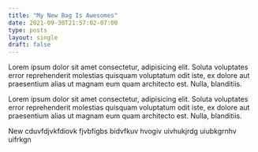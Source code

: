 ```yaml
---
title: "My New Bag Is Awesomes"
date: 2021-09-30T21:57:02-07:00
type: posts
layout: single
draft: false
---
```


Lorem ipsum dolor sit amet consectetur, adipisicing elit. Soluta voluptates error reprehenderit molestias quisquam voluptatum odit iste, ex dolore aut praesentium alias ut magnam eum quam architecto est. Nulla, blanditiis.

Lorem ipsum dolor sit amet consectetur, adipisicing elit. Soluta voluptates error reprehenderit molestias quisquam voluptatum odit iste, ex dolore aut praesentium alias ut magnam eum quam architecto est. Nulla, blanditiis.

New cduvfdjvkfdiovk fjvbfigbs bidvfkuv hvogiv uivhukjrdg uiubkgrnhv uifrkgn
